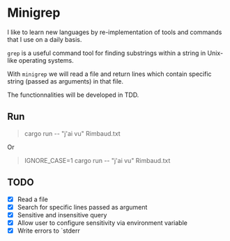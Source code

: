 # Minigrep

I like to learn new languages by re-implementation of tools and commands that I use on a daily basis.

`grep` is a useful command tool for finding substrings within a string in Unix-like operating systems.

With `minigrep` we will read a file and return lines which contain specific string (passed as arguments) in that file.

The functionnalities will be developed in TDD.

## Run
 > cargo run -- "j'ai vu" Rimbaud.txt 

Or

 > IGNORE_CASE=1 cargo run -- "j'ai vu" Rimbaud.txt

## TODO

- [x] Read a file
- [x] Search for specific lines passed as argument
- [x] Sensitive and insensitive query
- [x] Allow user to configure sensitivity via environment variable
- [x] Write errors to `stderr
